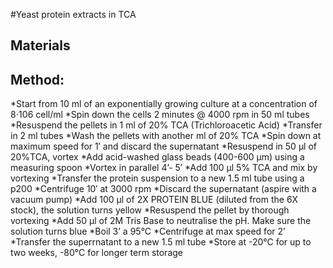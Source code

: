 #Yeast protein extracts in TCA

## Materials

## Method:
  *Start from 10 ml of an exponentially growing culture at a concentration of 8⋅106 cell/ml
  *Spin down the cells 2 minutes @ 4000 rpm in 50 ml tubes
  *Resuspend the pellets in 1 ml of 20% TCA (Trichloroacetic Acid)
  *Transfer in 2 ml tubes
  *Wash the pellets with another ml of 20% TCA
  *Spin down at maximum speed for 1′ and discard the supernatant
  *Resuspend in 50 μl of 20%TCA, vortex
  *Add acid-washed glass beads (400-600 μm) using a measuring spoon
  *Vortex in parallel 4’- 5′
  *Add 100 μl 5% TCA and mix by vortexing
  *Transfer the protein suspension to a new 1.5 ml tube using a p200
  *Centrifuge 10′ at 3000 rpm
  *Discard the supernatant (aspire with a vacuum pump)
  *Add 100 μl of 2X PROTEIN BLUE (diluted from the 6X stock), the solution turns yellow
  *Resuspend the pellet by thorough vortexing
  *Add 50 μl of 2M Tris Base to neutralise the pH. Make sure the solution turns blue
  *Boil 3’ a 95°C
  *Centrifuge at max speed for 2’
  *Transfer the superrnatant to a new 1.5 ml tube
  *Store at -20°C for up to two weeks, -80°C for longer term storage

